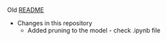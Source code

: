 
Old [README](./README2.md)

- Changes in this repository
	- Added pruning to the model - check .ipynb file

